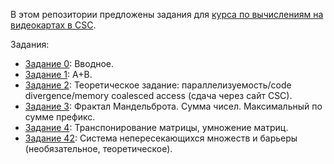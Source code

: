 В этом репозитории предложены задания для [курса по вычислениям на видеокартах в CSC](https://compscicenter.ru/courses/video_cards_computation/2020-autumn/).

Задания:

 - [Задание 0](https://github.com/GPGPUCourse/GPGPUTasks2020/tree/task00): Вводное.
 - [Задание 1](https://github.com/GPGPUCourse/GPGPUTasks2020/tree/task01): A+B.
 - [Задание 2](https://github.com/GPGPUCourse/GPGPUTasks2020/tree/task02): Теоретическое задание: параллелизуемость/code divergence/memory coalesced access (сдача через сайт CSC).
 - [Задание 3](https://github.com/GPGPUCourse/GPGPUTasks2020/tree/task03): Фрактал Мандельброта. Сумма чисел. Максимальный по сумме префикс.
 - [Задание 4](https://github.com/GPGPUCourse/GPGPUTasks2020/tree/task04): Транспонирование матрицы, умножение матриц.
 - [Задание 42](https://github.com/GPGPUCourse/GPGPUTasks2020/tree/task42): Система непересекающихся множеств и барьеры (необязательное, теоретическое).
